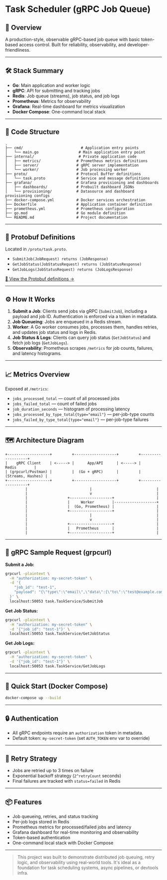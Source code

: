 # Task Scheduler (gRPC Job Queue)

## 🚀 Overview
A production-style, observable gRPC-based job queue with basic token-based access control. Built for reliability, observability, and developer-friendliness.

---

## 🛠️ Stack Summary
- **Go**: Main application and worker logic
- **gRPC**: API for submitting and tracking jobs
- **Redis**: Job queue (streams), job status, and job logs
- **Prometheus**: Metrics for observability
- **Grafana**: Real-time dashboard for metrics visualization
- **Docker Compose**: One-command local stack

---

## 🧱 Code Structure
```
.
├── cmd/                          # Application entry points
│   └── main.go                  # Main application entry point
├── internal/                    # Private application code
│   ├── metrics/                # Prometheus metrics definitions
│   ├── server/                 # gRPC server implementation
│   └── worker/                 # Job processing worker
├── proto/                      # Protocol Buffer definitions
│   └── task.proto              # Service and message definitions
├── grafana/                    # Grafana provisioning and dashboards
│   ├── dashboards/             # Prebuilt dashboard JSONs
│   └── provisioning/           # Datasource and dashboard provisioning configs
├── docker-compose.yml          # Docker services orchestration
├── Dockerfile                  # Application container definition
├── prometheus.yml              # Prometheus configuration
├── go.mod                      # Go module definition
└── README.md                   # Project documentation
```

---

## 📜 Protobuf Definitions
Located in `/proto/task.proto`.

- `SubmitJob(JobRequest) returns (JobResponse)`
- `GetJobStatus(JobStatusRequest) returns (JobStatusResponse)`
- `GetJobLogs(JobStatusRequest) returns (JobLogsResponse)`

[📄 View the Protobuf definitions →](./proto/task.proto)

---

## ⚙️ How It Works
1. **Submit a Job**: Clients send jobs via gRPC (`SubmitJob`), including a payload and job ID. Authentication is enforced via a token in metadata.
2. **Job Queueing**: Jobs are enqueued in a Redis stream.
3. **Worker**: A Go worker consumes jobs, processes them, handles retries, and updates job status and logs in Redis.
4. **Job Status & Logs**: Clients can query job status (`GetJobStatus`) and fetch job logs (`GetJobLogs`).
5. **Observability**: Prometheus scrapes `/metrics` for job counts, failures, and latency histograms.

---

## 📈 Metrics Overview
Exposed at `/metrics`:
- `jobs_processed_total` — count of all processed jobs
- `jobs_failed_total` — count of failed jobs
- `job_duration_seconds` — histogram of processing latency
- `jobs_processed_by_type_total{type="email"}` — per-job-type counts
- `jobs_failed_by_type_total{type="email"}` — per-job-type failures

---

## 🗺️ Architecture Diagram
```
+-------------------+         +-------------------+         +-------------------+
|    gRPC Client    | <-----> |      App/API      | <-----> |      Redis        |
| (grpcurl/Postman) |         |  (Go + gRPC)      |         | (Streams, Hashes) |
+-------------------+         +-------------------+         +-------------------+
         |                            |                             |
         |                            v                             |
         |                  +-------------------+                   |
         |                  |     Worker        |-------------------+
         |                  |  (Go, Prometheus) |                   |
         |                  +-------------------+                   |
         |                            |                             |
         |                            v                             |
         |                  +-------------------+                   |
         |                  |   Prometheus      |                   |
         |                  +-------------------+                   |
```

---

## 📝 gRPC Sample Request (grpcurl)

**Submit a Job:**
```sh
grpcurl -plaintext \
  -H "authorization: my-secret-token" \
  -d '{
    "job_id": "test-1",
    "payload": "{\"type\":\"email\",\"data\":{\"to\":\"test@example.com\",\"subject\":\"Test Email\",\"body\":\"This is a test email\"},\"timeout\":30}"
  }' \
  localhost:50053 task.TaskService/SubmitJob
```

**Get Job Status:**
```sh
grpcurl -plaintext \
  -H "authorization: my-secret-token" \
  -d '{"job_id": "test-1"}' \
  localhost:50053 task.TaskService/GetJobStatus
```

**Get Job Logs:**
```sh
grpcurl -plaintext \
  -H "authorization: my-secret-token" \
  -d '{"job_id": "test-1"}' \
  localhost:50053 task.TaskService/GetJobLogs
```

---

## 🐳 Quick Start (Docker Compose)
```sh
docker-compose up --build
```
---

## 🔒 Authentication
- All gRPC endpoints require an `authorization` token in metadata.
- Default token: `my-secret-token` (set `AUTH_TOKEN` env var to override)

---

## 🔁 Retry Strategy
- Jobs are retried up to 3 times on failure
- Exponential backoff strategy (`2^retryCount` seconds)
- Final failures are tracked with `status=failed` in Redis

---

## 📦 Features
- Job queueing, retries, and status tracking
- Per-job logs stored in Redis
- Prometheus metrics for processed/failed jobs and latency
- Grafana dashboard for real-time monitoring and observability
- Token-based authentication
- One-command local stack with Docker Compose

---

> This project was built to demonstrate distributed job queuing, retry logic, and observability using real-world tools. It's ideal as a foundation for task scheduling systems, async pipelines, or devtools infra.
